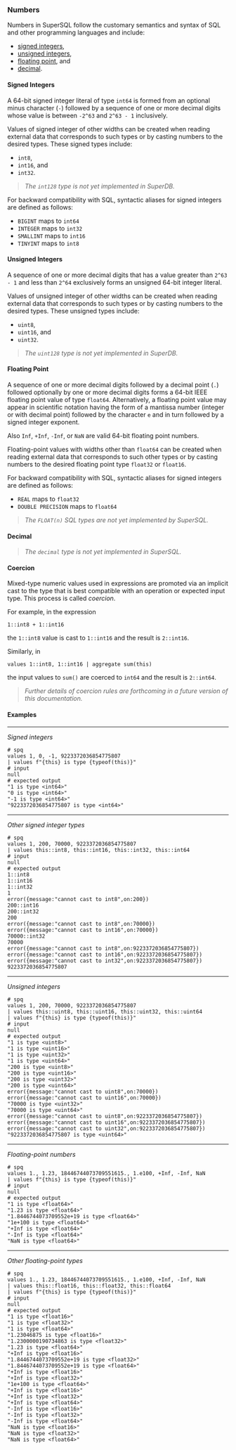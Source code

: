 ### Numbers

Numbers in SuperSQL follow the customary semantics and syntax 
of SQL and other programming languages and include:
* [signed integers](#signed-integers),
* [unsigned integers](#unsigned-integers),
* [floating point](#floating-point), and
* [decimal](#decimal).

#### Signed Integers

A 64-bit signed integer literal of type `int64` is formed from
an optional minus character (`-`) followed by a sequence of one or more decimal digits
whose value is between `-2^63` and `2^63 - 1` inclusively.

Values of signed integer of other widths can be created when reading external data
that corresponds to such types or by casting numbers to the desired types.
These signed types include:
* `int8`,
* `int16`, and
* `int32`.

> _The `int128` type is not yet implemented in SuperDB._

For backward compatibility with SQL, syntactic aliases for signed integers
are defined as follows:
* `BIGINT` maps to `int64`
* `INTEGER` maps to `int32`
* `SMALLINT` maps to `int16`
* `TINYINT` maps to `int8`

#### Unsigned Integers

A sequence of one or more decimal digits that has a value greater than
`2^63 - 1` and less than `2^64` exclusively forms an unsigned 64-bit integer literal.

Values of unsigned integer of other widths can be created when reading external data
that corresponds to such types or by casting numbers to the desired types.
These unsigned types include:
* `uint8`,
* `uint16`, and
* `uint32`.

> _The `uint128` type is not yet implemented in SuperDB._


#### Floating Point 

A sequence of one or more decimal digits followed by a decimal point (`.`) 
followed optionally by one or more decimal digits forms 
a 64-bit IEEE floating point value of type `float64`.
Alternatively, a floating point value may appear in scientific notation 
having the form of a mantissa number (integer or with decimal point)
followed by the character `e` and in turn followed by a signed integer exponent.

Also `Inf`, `+Inf`, `-Inf`, or `NaN` are valid 64-bit floating point numbers.

Floating-point values with widths other than `float64` 
can be created when reading external data
that corresponds to such other types or by casting numbers to the desired
floating point type `float32` or `float16`.

For backward compatibility with SQL, syntactic aliases for signed integers
are defined as follows:
* `REAL` maps to `float32`
* `DOUBLE PRECISION` maps to `float64`

> _The `FLOAT(n)` SQL types are not yet implemented by SuperSQL._

#### Decimal 

> _The `decimal` type is not yet implemented in SuperSQL._

#### Coercion

Mixed-type numeric values used in expressions are promoted via an implicit
cast to the type that is best compatible with an operation or expected input type.
This process is called _coercion_.

For example, in the expression
```
1::int8 + 1::int16
```
the `1::int8` value is cast to `1::int16` and the result is `2::int16`.

Similarly, in
```
values 1::int8, 1::int16 | aggregate sum(this)
```
the input values to `sum()` are coerced to `int64` and the result is
`2::int64`.

> _Further details of coercion rules are forthcoming in a future 
> version of this documentation._

#### Examples

---

_Signed integers_

```mdtest-spq
# spq
values 1, 0, -1, 9223372036854775807
| values f"{this} is type {typeof(this)}"
# input
null
# expected output
"1 is type <int64>"
"0 is type <int64>"
"-1 is type <int64>"
"9223372036854775807 is type <int64>"
```

---

_Other signed integer types_

```mdtest-spq {data-layout="stacked"}
# spq
values 1, 200, 70000, 9223372036854775807
| values this::int8, this::int16, this::int32, this::int64
# input
null
# expected output
1::int8
1::int16
1::int32
1
error({message:"cannot cast to int8",on:200})
200::int16
200::int32
200
error({message:"cannot cast to int8",on:70000})
error({message:"cannot cast to int16",on:70000})
70000::int32
70000
error({message:"cannot cast to int8",on:9223372036854775807})
error({message:"cannot cast to int16",on:9223372036854775807})
error({message:"cannot cast to int32",on:9223372036854775807})
9223372036854775807
```

---

_Unsigned integers_

```mdtest-spq {data-layout="stacked"}
# spq
values 1, 200, 70000, 9223372036854775807
| values this::uint8, this::uint16, this::uint32, this::uint64
| values f"{this} is type {typeof(this)}"
# input
null
# expected output
"1 is type <uint8>"
"1 is type <uint16>"
"1 is type <uint32>"
"1 is type <uint64>"
"200 is type <uint8>"
"200 is type <uint16>"
"200 is type <uint32>"
"200 is type <uint64>"
error({message:"cannot cast to uint8",on:70000})
error({message:"cannot cast to uint16",on:70000})
"70000 is type <uint32>"
"70000 is type <uint64>"
error({message:"cannot cast to uint8",on:9223372036854775807})
error({message:"cannot cast to uint16",on:9223372036854775807})
error({message:"cannot cast to uint32",on:9223372036854775807})
"9223372036854775807 is type <uint64>"
```

---

_Floating-point numbers_

```mdtest-spq
# spq
values 1., 1.23, 18446744073709551615., 1.e100, +Inf, -Inf, NaN
| values f"{this} is type {typeof(this)}"
# input
null
# expected output
"1 is type <float64>"
"1.23 is type <float64>"
"1.8446744073709552e+19 is type <float64>"
"1e+100 is type <float64>"
"+Inf is type <float64>"
"-Inf is type <float64>"
"NaN is type <float64>"
```
---

_Other floating-point types_

```mdtest-spq {data-layout="stacked"}
# spq
values 1., 1.23, 18446744073709551615., 1.e100, +Inf, -Inf, NaN
| values this::float16, this::float32, this::float64
| values f"{this} is type {typeof(this)}"
# input
null
# expected output
"1 is type <float16>"
"1 is type <float32>"
"1 is type <float64>"
"1.23046875 is type <float16>"
"1.2300000190734863 is type <float32>"
"1.23 is type <float64>"
"+Inf is type <float16>"
"1.8446744073709552e+19 is type <float32>"
"1.8446744073709552e+19 is type <float64>"
"+Inf is type <float16>"
"+Inf is type <float32>"
"1e+100 is type <float64>"
"+Inf is type <float16>"
"+Inf is type <float32>"
"+Inf is type <float64>"
"-Inf is type <float16>"
"-Inf is type <float32>"
"-Inf is type <float64>"
"NaN is type <float16>"
"NaN is type <float32>"
"NaN is type <float64>"
```
